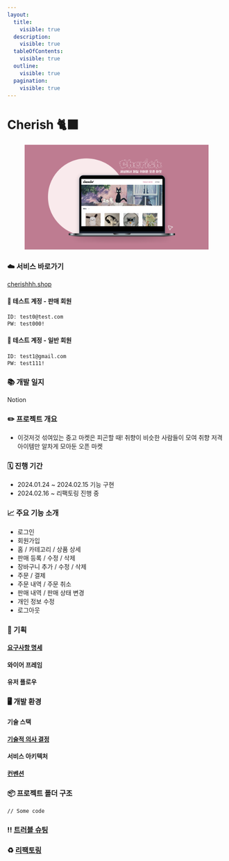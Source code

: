 ```yaml
---
layout:
  title:
    visible: true
  description:
    visible: true
  tableOfContents:
    visible: true
  outline:
    visible: true
  pagination:
    visible: true
---
```


# Cherish 🐈‍⬛

<figure><img src=".gitbook/assets/readmemain.png" alt=""><figcaption></figcaption></figure>

### ☁️ 서비스 바로가기

[cherishhh.shop](https://cherishhh.shop/)

#### 📍 테스트 계정 - 판매 회원

```
ID: test0@test.com
PW: test000!
```

#### 📍 테스트 계정 - 일반 회원

```
ID: test1@gmail.com
PW: test111!
```

### 📚 개발 일지

Notion

### ✏️ 프로젝트 개요

* 이것저것 섞여있는 중고 마켓은 피곤할 때! 취향이 비슷한 사람들이 모여 취향 저격 아이템만 알차게 모아둔 오픈 마켓

### 🗓 진행 기간

* 2024.01.24 \~ 2024.02.15 기능 구현
* 2024.02.16 \~ 리팩토링 진행 중

### 📈 주요 기능 소개

* 로그인
* 회원가입
* 홈 / 카테고리 / 상품 상세
* 판매 등록 / 수정 / 삭제
* 장바구니 추가 / 수정 / 삭제
* 주문 / 결제
* 주문 내역 / 주문 취소
* 판매 내역 / 판매 상태 변경
* 개인 정보 수정
* 로그아웃

### 📑 기획

#### [요구사항 명세](cherish/undefined.md)

#### 와이어 프레임

#### 유저 플로우

### 🖥 개발 환경

#### 기술 스택

#### [기술적 의사 결정](https://esoby.gitbook.io/cherish/undefined)

#### 서비스 아키텍처

#### [컨벤션](cherish/undefined-2.md)



### 📦 프로젝트 폴더 구조

```
// Some code
```

### ‼️ [트러블 슈팅](cherish/undefined-3.md)

### ♻️ [리팩토링](cherish/undefined-4.md)
